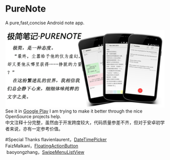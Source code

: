 # PureNote
A pure,fast,concise Android note app.

![](https://github.com/duanze/PureNote/raw/master/big.png) 
<br>See it in [Google Play](https://play.google.com/store/apps/details?id=com.duanze.gasst)
I am trying to make it better through the nice OpenSource projects help.
<br>中文注释十分完整，虽然由于开发跨度较大，代码质量参差不齐，但对于安卓初学者来说，亦有一定参考价值。

#Special Thanks
flavienlaurent，[DateTimePicker](https://github.com/flavienlaurent/datetimepicker)
<br>FaizMalkani，[FloatingActionButton](https://github.com/ FaizMalkani/FloatingActionButton)
<br> baoyongzhang，[SwipeMenuListView](https://github.com/baoyongzhang/SwipeMenuListView)
